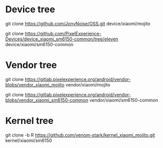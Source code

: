 

# Device tree
git clone https://github.com/JonyNoise/OSS.git device/xiaomi/mojito

git clone https://github.com/PixelExperience-Devices/device_xiaomi_sm6150-common/tree/eleven device/xiaomi/sm6150-common

# Vendor tree
git clone https://gitlab.pixelexperience.org/android/vendor-blobs/vendor_xiaomi_mojito vendor/xiaomi/mojito

git clone https://gitlab.pixelexperience.org/android/vendor-blobs/vendor_xiaomi_sm6150-common vendor/xiaomi/sm6150-common

# Kernel tree
git clone -b R https://github.com/venom-stark/kernel_xiaomi_mojito.git kernel/xiaomi/sm6150
